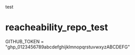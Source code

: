 
test


# reacheability_repo_test
GITHUB_TOKEN = "ghp_0123456789abcdefghijklmnopqrstuvwxyzABCDEFG"

